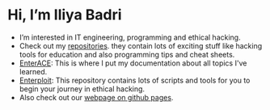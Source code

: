 
# Hi, I’m Iliya Badri

- I’m interested in IT engineering, programming and ethical hacking.
- Check out my [repositories](https://github.com/IliyaBadri?tab=repositories). they contain lots of exciting stuff like hacking tools for education and also programming tips and cheat sheets.
- [EnterACE](https://github.com/IliyaBadri/EnterACE): This is where I put my documentation about all topics I've learned.
- [Enterploit](https://github.com/IliyaBadri/Enterploit): This repository contains lots of scripts and tools for you to begin your journey in ethical hacking.
- Also check out our [webpage on github pages](https://iliyabadri.github.io/).
